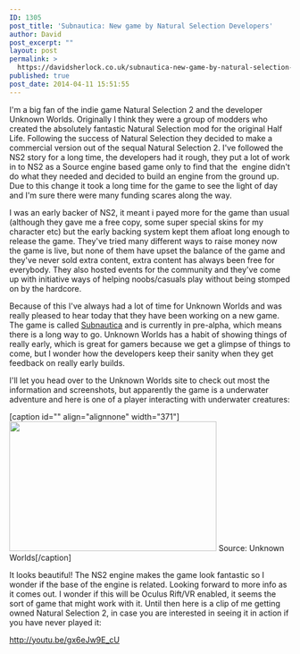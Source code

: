 ```yaml
---
ID: 1305
post_title: 'Subnautica: New game by Natural Selection Developers'
author: David
post_excerpt: ""
layout: post
permalink: >
  https://davidsherlock.co.uk/subnautica-new-game-by-natural-selection-developers/
published: true
post_date: 2014-04-11 15:51:55
---
```

I'm a big fan of the indie game Natural Selection 2 and the developer Unknown Worlds. Originally I think they were a group of modders who created the absolutely fantastic Natural Selection mod for the original Half Life. Following the success of Natural Selection they decided to make a commercial version out of the sequal Natural Selection 2. I've followed the NS2 story for a long time, the developers had it rough, they put a lot of work in to NS2 as a Source engine based game only to find that the  engine didn't do what they needed and decided to build an engine from the ground up. Due to this change it took a long time for the game to see the light of day and I'm sure there were many funding scares along the way.

I was an early backer of NS2, it meant i payed more for the game than usual (although they gave me a free copy, some super special skins for my character etc) but the early backing system kept them afloat long enough to release the game. They've tried many different ways to raise money now the game is live, but none of them have upset the balance of the game and they've never sold extra content, extra content has always been free for everybody. They also hosted events for the community and they've come up with initiative ways of helping noobs/casuals play without being stomped on by the hardcore.

Because of this I've always had a lot of time for Unknown Worlds and was really pleased to hear today that they have been working on a new game. The game is called <a href="http://unknownworlds.com/subnautica/subnautica-revealed/">Subnautica</a> and is currently in pre-alpha, which means there is a long way to go. Unknown Worlds has a habit of showing things of really early, which is great for gamers because we get a glimpse of things to come, but I wonder how the developers keep their sanity when they get feedback on really early builds.

I'll let you head over to the Unknown Worlds site to check out most the information and screenshots, but apparently the game is a underwater adventure and here is one of a player interacting with underwater creatures:

[caption id="" align="alignnone" width="371"]<img alt="" src="http://unknownworlds.com/subnautica/files/2014/04/SafeShallows_01-618x386.jpg" width="371" height="232" /> Source: Unknown Worlds[/caption]

It looks beautiful! The NS2 engine makes the game look fantastic so I wonder if the base of the engine is related. Looking forward to more info as it comes out. I wonder if this will be Oculus Rift/VR enabled, it seems the sort of game that might work with it. Until then here is a clip of me getting owned Natural Selection 2, in case you are interested in seeing it in action if you have never played it:

http://youtu.be/gx6eJw9E_cU

&nbsp;